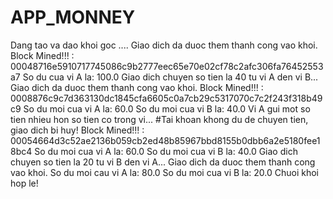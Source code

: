 # APP_MONNEY
 Dang tao va dao khoi goc ....  Giao dich da duoc them thanh cong vao khoi. Block Mined!!! : 00048716e5910717745086c9b2777eec65e70e02cf78c2afc306fa76452553a7  So du cua vi A la: 100.0  Giao dich chuyen so tien la 40 tu vi A den vi B... Giao dich da duoc them thanh cong vao khoi. Block Mined!!! : 0008876c9c7d363130dc1845cfa6605c0a7cb29c5317070c7c2f243f318b49c9  So du  moi cua vi A la: 60.0 So du moi cua vi B la: 40.0  Vi A gui mot so tien nhieu hon so tien co trong vi... #Tai khoan khong du de chuyen tien, giao dich bi huy! Block Mined!!! : 00054664d3c52ae2136b059cb2ed48b85967bbd8155b0dbb6a2e5180fee18bc4  So du moi cua vi A la: 60.0 So du moi cua vi B la:  40.0  Giao dich chuyen so tien la 20 tu vi B den vi A... Giao dich da duoc them thanh cong vao khoi.  So du moi cau vi A la: 80.0 So du moi cua vi B la:  20.0 Chuoi khoi hop le!
